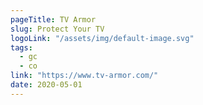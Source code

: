 ```yaml
---
pageTitle: TV Armor
slug: Protect Your TV
logoLink: "/assets/img/default-image.svg"
tags:
  - gc
  - co
link: "https://www.tv-armor.com/"
date: 2020-05-01
---
```

